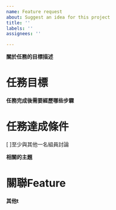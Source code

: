 ```yaml
---
name: Feature request
about: Suggest an idea for this project
title: ''
labels: ''
assignees: ''

---
```


**關於任務的目標描述**
# 任務目標

**任務完成後需要經歷哪些步驟**
# 任務達成條件
[ ]至少與其他一名組員討論

**相關的主題**
# 關聯Feature

**其他t**
